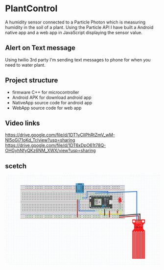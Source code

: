 # PlantControl

A humidity sensor connected to a Particle Photon which is measuring humidity in the soil of a plant. Using the Particle API I have built a Android native app and a web app in
JavaScript displaying the sensor value. 

## Alert on Text message
Using twilio 3rd party I'm sending text messages to phone for when you need to water plant. 

## Project structure

- firmware C++ for microcontroller
- Android APK for download android app
- NativeApp source code for android app
- WebApp source code for web app


## Video links
https://drive.google.com/file/d/1DT1yClIPhRtZmV_wM-NI5oGi71oKd_Tr/view?usp=sharing
https://drive.google.com/file/d/1DT6xDpO61t78Q-OHGyhNfyQKz6NM_XWX/view?usp=sharing

## scetch

![alt text](https://github.com/FrikoPro/PlantControl/blob/master/scetch.png?raw=true)
